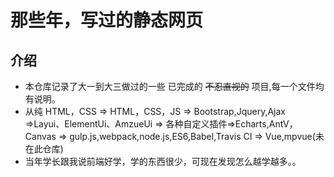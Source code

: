 # 那些年，写过的静态网页

## 介绍

- 本仓库记录了大一到大三做过的一些 已完成的 ~~不忍直视的~~ 项目,每一个文件均有说明。
- 从纯 HTML，CSS => HTML，CSS，JS => Bootstrap,Jquery,Ajax =>Layui、ElementUi、AmzueUi => 各种自定义插件=>Echarts,AntV，Canvas => gulp.js,webpack,node.js,ES6,Babel,Travis CI => Vue,mpvue(未在此仓库)
- 当年学长跟我说前端好学，学的东西很少，可现在发现怎么越学越多。。
